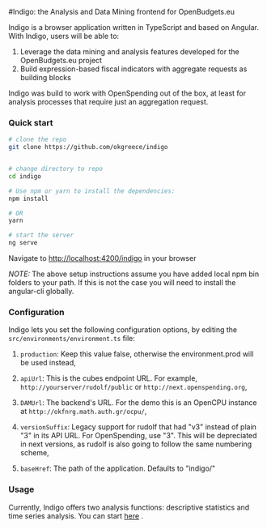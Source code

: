 #Indigo: the Analysis and Data Mining frontend for OpenBudgets.eu

Indigo is a browser application written in TypeScript and based on Angular. With Indigo, users will be able to:
1. Leverage the data mining and analysis features developed for the OpenBudgets.eu project
2. Build expression-based fiscal indicators with aggregate requests as building blocks

Indigo was build to work with OpenSpending out of the box, at least for analysis processes that require just an aggregation request.
### Quick start

```bash
# clone the repo
git clone https://github.com/okgreece/indigo


# change directory to repo
cd indigo

# Use npm or yarn to install the dependencies:
npm install

# OR
yarn

# start the server
ng serve
```

Navigate to [http://localhost:4200/indigo](http://localhost:4200/indigo) in your browser

_NOTE:_ The above setup instructions assume you have added local npm bin folders to your path. 
If this is not the case you will need to install the angular-cli globally.

### Configuration
Indigo lets you set the following configuration options, by editing the `src/environments/environment.ts` file:

  1. `production`: Keep this value false, otherwise the environment.prod will be used instead,
  2. `apiUrl`: This is the cubes endpoint URL. For example, `http://yourserver/rudolf/public` or `http://next.openspending.org`,
  
  3. `DAMUrl`: The backend's URL. For the demo this is an OpenCPU instance at `http://okfnrg.math.auth.gr/ocpu/`,
  4. `versionSuffix`: Legacy support for rudolf that had "v3" instead of plain "3" in its API URL. For OpenSpending, use "3". This will be depreciated in next versions, as rudolf is also going to follow the same numbering scheme,
  5. `baseHref`: The path of the application. Defaults to "indigo/"
  
### Usage
Currently, Indigo offers two analysis functions: descriptive statistics and time series analysis. You can start [here](USERGUIDE.md) .  